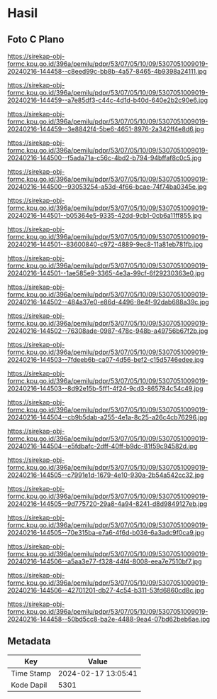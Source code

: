 # Hasil

## Foto C Plano

https://sirekap-obj-formc.kpu.go.id/396a/pemilu/pdpr/53/07/05/10/09/5307051009019-20240216-144458--c8eed99c-bb8b-4a57-8465-4b9398a24111.jpg

https://sirekap-obj-formc.kpu.go.id/396a/pemilu/pdpr/53/07/05/10/09/5307051009019-20240216-144459--a7e85df3-c44c-4d1d-b40d-640e2b2c90e6.jpg

https://sirekap-obj-formc.kpu.go.id/396a/pemilu/pdpr/53/07/05/10/09/5307051009019-20240216-144459--3e8842f4-5be6-4651-8976-2a342ff4e8d6.jpg

https://sirekap-obj-formc.kpu.go.id/396a/pemilu/pdpr/53/07/05/10/09/5307051009019-20240216-144500--f5ada71a-c56c-4bd2-b794-94bffaf8c0c5.jpg

https://sirekap-obj-formc.kpu.go.id/396a/pemilu/pdpr/53/07/05/10/09/5307051009019-20240216-144500--93053254-a53d-4f66-bcae-74f74ba0345e.jpg

https://sirekap-obj-formc.kpu.go.id/396a/pemilu/pdpr/53/07/05/10/09/5307051009019-20240216-144501--b05364e5-9335-42dd-9cb1-0cb6a11ff855.jpg

https://sirekap-obj-formc.kpu.go.id/396a/pemilu/pdpr/53/07/05/10/09/5307051009019-20240216-144501--83600840-c972-4889-9ec8-11a81eb781fb.jpg

https://sirekap-obj-formc.kpu.go.id/396a/pemilu/pdpr/53/07/05/10/09/5307051009019-20240216-144501--1ae585e9-3365-4e3a-99cf-6f29230363e0.jpg

https://sirekap-obj-formc.kpu.go.id/396a/pemilu/pdpr/53/07/05/10/09/5307051009019-20240216-144502--484a37e0-e86d-4496-8e4f-92dab688a39c.jpg

https://sirekap-obj-formc.kpu.go.id/396a/pemilu/pdpr/53/07/05/10/09/5307051009019-20240216-144502--76308ade-0987-478c-948b-a49756b67f2b.jpg

https://sirekap-obj-formc.kpu.go.id/396a/pemilu/pdpr/53/07/05/10/09/5307051009019-20240216-144503--7fdeeb6b-ca07-4d56-bef2-c15d5746edee.jpg

https://sirekap-obj-formc.kpu.go.id/396a/pemilu/pdpr/53/07/05/10/09/5307051009019-20240216-144503--8d92e15b-5ff1-4f24-9cd3-865784c54c49.jpg

https://sirekap-obj-formc.kpu.go.id/396a/pemilu/pdpr/53/07/05/10/09/5307051009019-20240216-144504--cb9b5dab-a255-4e1a-8c25-a26c4cb76296.jpg

https://sirekap-obj-formc.kpu.go.id/396a/pemilu/pdpr/53/07/05/10/09/5307051009019-20240216-144504--e5fdbafc-2dff-40ff-b9dc-81f59c94582d.jpg

https://sirekap-obj-formc.kpu.go.id/396a/pemilu/pdpr/53/07/05/10/09/5307051009019-20240216-144505--c7991e1d-1679-4e10-930a-2b54a542cc32.jpg

https://sirekap-obj-formc.kpu.go.id/396a/pemilu/pdpr/53/07/05/10/09/5307051009019-20240216-144505--9d775720-29a8-4a94-8241-d8d9849127eb.jpg

https://sirekap-obj-formc.kpu.go.id/396a/pemilu/pdpr/53/07/05/10/09/5307051009019-20240216-144505--70e315ba-e7a6-4f6d-b036-6a3adc9f0ca9.jpg

https://sirekap-obj-formc.kpu.go.id/396a/pemilu/pdpr/53/07/05/10/09/5307051009019-20240216-144506--a5aa3e77-f328-44f4-8008-eea7e7510bf7.jpg

https://sirekap-obj-formc.kpu.go.id/396a/pemilu/pdpr/53/07/05/10/09/5307051009019-20240216-144506--42701201-db27-4c54-b311-53fd6860cd8c.jpg

https://sirekap-obj-formc.kpu.go.id/396a/pemilu/pdpr/53/07/05/10/09/5307051009019-20240216-144458--50bd5cc8-ba2e-4488-9ea4-07bd62beb6ae.jpg


## Metadata

| Key        | Value               |
| ---------- | ------------------- |
| Time Stamp | 2024-02-17 13:05:41 |
| Kode Dapil | 5301                |



